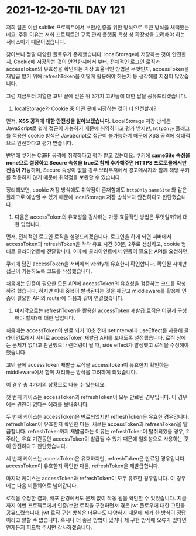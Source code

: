 # 2021-12-20-TIL DAY 121

저희 팀은 이번 subllet 프로젝트에서 보안/인증을 위한 방식으로 토큰 방식을 채택했는데요. 주된 이유는 저희 프로젝트인 구독 관리 플랫폼 특성 상 확장성을 고려해야 하는 서비스이기 때문이었습니다.

찾아보니 정말 다양한 플로우가 존재했습니다. localStorage에 저장하는 것이 안전한지, Cookie에 저장하는 것이 안전한지에서 부터, 전체적인 로그인 로직과 accessToken의 유효성을 확인하는 가장 효율적인 방법은 무엇인지, accessToken을 재발급 받기 위해 refreshToken을 어떻게 활용해야 하는지 등 생각해볼 지점이 많았습니다.

그럼 지금부터 치열한 고민 끝에 얻은 위 3가지 고민들에 대한 답을 공유드리겠습니다.

1. localStorage와 Cookie 중 어떤 곳에 저장하는 것이 더 안전할까?

먼저, **XSS 공격에 대한 안전성을 알아보겠습니다.** LocalStorage 저장 방식은 JavaScript로 쉽게 접근이 가능하기 때문에 취약하다고 평가 받지만, `httpOnly` 플래그를 적용한 cookie 방식은 JavaScript로 접근이 불가능하기 때문에 XSS 공격에 상대적으로 안전하다고 평가 받습니다.

반면에 쿠키는 CSRF 공격에 취약하다고 평가 받고 있는데요. 쿠키에 s**ameSite 속성을 none으로 설정하고 Secure 속성을 true로 함께 추가해주면 HTTPS 프로토콜에서만 전송이 가능**하며, Secure 속성이 없을 경우 브라우저에서 경고메시지와 함께 해당 쿠키를 적용하지 않기 때문에 취약점을 보완할 수 있습니다.

정리해보면, cookie 저장 방식에도 취약점이 존재함에도 `httpOnly` `sameSite` 와 같은 플래그로 예방할 수 있기 때문에 localStorage 저장 방식보다 안전하다고 판단했습니다.

1. 다음은 accessToken의 유효성을 검사하는 가장 효율적인 방법은 무엇일까?에 대한 답입니다.

먼저, 전체적인 로그인 로직을 설명드리겠습니다. 로그인을 하게 되면 서버에서 accessToken과 refreshToken을 각각 유효 시간 30분, 2주로 생성하고, cookie 형태로 클라이언트에 전달합니다. 이후에 클라이언트에서 인증이 필요한 API를 요청하면, 

쿠키에 담긴 accessToken을 서버에서 verify해 유효한지 확인합니다. 확인될 시에만 접근이 가능하도록 코드를 작성했습니다.

처음에는 인증이 필요한 모든 API에 accessToken의 유효성을 검증하는 코드를 작성하려 했습니다. 하지만 이내 중복이 발생된다는 것을 깨닫고 middleware를 활용해 인증이 필요한 API의 router에 다음과 같이 연결했습니다.

1. 마지막으로는 refreshToken을 활용한 accessToken 재발급 로직은 어떻게 구성해야 할까?에 대한 답입니다.

처음에는 accessToken이 만료 되기 10초 전에 setInterval과 useEffect를 사용해 클라이언트에서 서버로 accessToken 재발급 API를 보내도록 설정했습니다. 로직 상에는 문제가 없다고 판단했으나 렌더링이 될 때, side effect가 발생했고 로직을 수정해야 했습니다.

고민 끝에 accessToken 재발급 로직을 accessToken이 유효한지 확인하는 middleware에서 함께 처리하는 방식을 고려하게 되었습니다.

이 경우 총 4가지의 상황으로 나눌 수 있는데요.

첫 번째 케이스는 accessToken과 refreshToken이 모두 만료된 경우입니다. 이 경우에는 권한이 없다는 에러를 보내줍니다. 

두 번째 케이스는 accessToken은 만료되었지만 refreshToken은 유효한 경우입니다. refreshToken이 유효한지 확인한 다음, 새로운 accessToken과 refreshToken을 발급합니다. refreshToken까지 재발급하는 이유는 refreshToken이 탈취되었을 경우, 2주라는 유효 기간동안 accessToken이 발급될 수 있기 때문에 일회성으로 사용하는 것이 안전하다고 판단했습니다.

세 번째 케이스는 accessToken은 유효하지만, refreshToken은 만료된 경우입니다. accessToken이 유효한지 확인한 다음, refreshToken을 재발급합니다.

마지막 케이스는 accessToken과 refreshToken이 모두 유효한 경우입니다. 이 경우에는 다음 미들웨어로 넘어갑니다.

로직을 수정한 결과, 배포 환경에서도 문제 없이 작동 됨을 확인할 수 있었습니다. 지금까지 이번 프로젝트에서 인증/보안 로직을 구현하면서 겪은 jwt 플로우에 대한 고민을 공유드렸습니다. jwt 로직 구현 방식은 너무나도 다양하기 때문에 제가 한 방식이 정답이라고 말할 수 없습니다. 혹시나 더 좋은 방법이 있거나 제 구현 방식에 오류가 있다면 언제든지 피드백 주시면 감사하겠습니다.